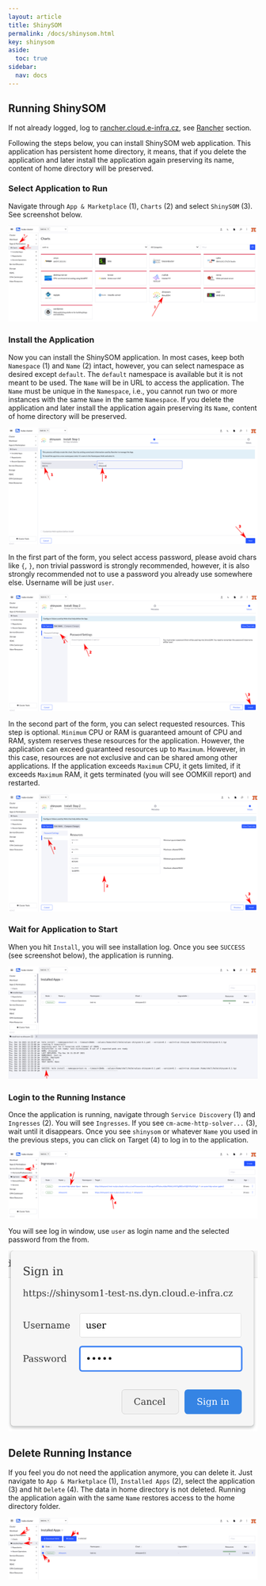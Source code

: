 ```yaml
---
layout: article
title: ShinySOM
permalink: /docs/shinysom.html
key: shinysom
aside:
  toc: true
sidebar:
  nav: docs
---
```

## Running ShinySOM

If not already logged, log to [rancher.cloud.e-infra.cz](https://rancher.cloud.e-infra.cz), see [Rancher](https://cerit-sc.github.io/kube-docs/docs/rancher.html) section.

Following the steps below, you can install ShinySOM web application. This application has persistent home directory, it means, that if you delete the application and later install the application again preserving its name, content of home directory will be preserved.

### Select Application to Run

Navigate through `App & Marketplace` (1), `Charts` (2) and select `ShinySOM` (3). See screenshot below.

![selectapp](ssom/selectapp.jpg)

### Install the Application

Now you can install the ShinySOM application. In most cases, keep both `Namespace` (1) and `Name` (2) intact, however, you can select namespace as desired except `default`. The `default` namespace is available but it is not meant to be used. The `Name` will be in URL to access the application. The `Name` must be unique in the `Namespace`, i.e., you cannot run two or more instances with the same `Name` in the same `Namespace`. If you delete the application and later install the application again preserving its `Name`, content of home directory will be preserved.

![appinst](ssom/appinst.png)

In the first part of the form, you select access password, please avoid chars like `{`, `}`, non trivial password is strongly recommended, however, it is also strongly recommended not to use a password you already use somewhere else. Username will be just `user`.

![appform1](ssom/appform1.png)

In the second part of the form, you can select requested resources. This step is optional. `Minimum` CPU or RAM is guaranteed amount of CPU and RAM, system reserves these resources for the application. However, the application can exceed guaranteed resources up to `Maximum`. However, in this case, resources are not exclusive and can be shared among other applications. If the application exceeds `Maximum` CPU, it gets limited, if it exceeds `Maximum` RAM, it gets terminated (you will see OOMKill report) and restarted.

![appform2](ssom/appform2.png)

### Wait for Application to Start

When you hit `Install`, you will see installation log. Once you see `SUCCESS` (see screenshot below), the application is running. 

![apphelm](ssom/apphelm.png)

### Login to the Running Instance

Once the application is running, navigate through `Service Discovery` (1) and `Ingresses` (2). You will see `Ingresses`. If you see `cm-acme-http-solver...` (3), wait until it disappears. Once you see `shinysom` or whatever `Name` you used in the previous steps, you can click on Target (4) to log in to the application.

![appacme](ssom/appacme.png)

You will see log in window, use `user` as login name and the selected password from the from.

![applogin](ssom/applogin.png)

## Delete Running Instance

If you feel you do not need the application anymore, you can delete it. Just navigate to `App & Marketplace` (1), `Installed Apps` (2), select the application (3) and hit `Delete` (4). The data in home directory is not deleted. Running the application again with the same `Name` restores access to the home directory folder.

![appdel](ssom/appdel.png)
